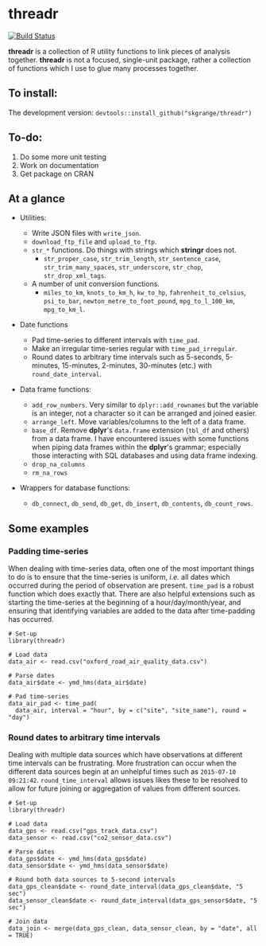 # **threadr**

[![Build Status](https://travis-ci.org/skgrange/threadr.svg?branch=master)](https://travis-ci.org/skgrange/threadr)

**threadr** is a collection of R utility functions to link pieces of analysis together. **threadr** is not a focused, single-unit package, rather a collection of functions which I use to glue many processes together.

## To install:

The development version: `devtools::install_github("skgrange/threadr")`

## To-do: 

  1. Do some more unit testing
  2. Work on documentation
  3. Get package on CRAN
  
## At a glance

  - Utilities:
    - Write JSON files with `write_json`. 
    - `download_ftp_file` and `upload_to_ftp`. 
    - `str_*` functions. Do things with strings which **stringr** does not. 
      - `str_proper_case`, `str_trim_length`, `str_sentence_case`, `str_trim_many_spaces`, `str_underscore`, `str_chop`, `str_drop_xml_tags`. 
    - A number of unit conversion functions.
      - `miles_to_km`, `knots_to_km_h`, `kw_to_hp`, `fahrenheit_to_celsius`, `psi_to_bar`, `newton_metre_to_foot_pound`, `mpg_to_l_100_km`, `mpg_to_km_l`. 
      
  - Date functions
    - Pad time-series to different intervals with `time_pad`. 
    - Make an irregular time-series regular with `time_pad_irregular`. 
    - Round dates to arbitrary time intervals such as 5-seconds, 5-minutes, 15-minutes, 2-minutes, 30-minutes (etc.) with `round_date_interval`.
    
  - Data frame functions: 
    - `add_row_numbers`. Very similar to `dplyr::add_rownames` but the variable is an integer, not a character so it can be arranged and joined easier. 
    - `arrange_left`. Move variables/columns to the left of a data frame. 
    - `base_df`. Remove **dplyr**'s `data.frame` extension (`tbl_df` and others) from a data frame. I have encountered issues with some functions when piping data frames within the **dplyr**'s grammar; especially those interacting with SQL databases and using data frame indexing. 
    - `drop_na_columns`
    - `rm_na_rows`
    
  - Wrappers for database functions:
    - `db_connect`, `db_send`, `db_get`, `db_insert`, `db_contents`, `db_count_rows`. 

## Some examples

### Padding time-series

When dealing with time-series data, often one of the most important things to do is to ensure that the time-series is uniform, *i.e.* all dates which occurred during the period of observation are present. `time_pad` is a robust function which does exactly that. There are also helpful extensions such as starting the time-series at the beginning of a hour/day/month/year, and ensuring that identifying variables are added to the data after time-padding has occurred.

```
# Set-up
library(threadr)

# Load data
data_air <- read.csv("oxford_road_air_quality_data.csv")

# Parse dates
data_air$date <- ymd_hms(data_air$date)

# Pad time-series
data_air_pad <- time_pad(
  data_air, interval = "hour", by = c("site", "site_name"), round = "day")
```

### Round dates to arbitrary time intervals

Dealing with multiple data sources which have observations at different time intervals can be frustrating. More frustration can occur when the different data sources begin at an unhelpful times such as `2015-07-10 09:21:42`. `round_time_interval` allows issues likes these to be resolved to allow for future joining or aggregation of values from different sources.

```
# Set-up
library(threadr)

# Load data
data_gps <- read.csv("gps_track_data.csv")
data_sensor <- read.csv("co2_sensor_data.csv")

# Parse dates
data_gps$date <- ymd_hms(data_gps$date)
data_sensor$date <- ymd_hms(data_sensor$date)

# Round both data sources to 5-second intervals
data_gps_clean$date <- round_date_interval(data_gps_clean$date, "5 sec")
data_sensor_clean$date <- round_date_interval(data_gps_sensor$date, "5 sec")

# Join data
data_join <- merge(data_gps_clean, data_sensor_clean, by = "date", all = TRUE)
```
